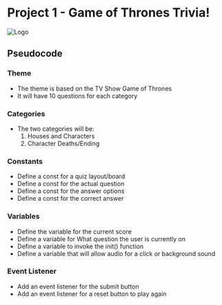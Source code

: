 # **Project 1 - Game of Thrones Trivia!**


![Logo](https://cdnb.artstation.com/p/assets/images/images/012/370/613/large/steve-lund-castle-color2.jpg?1534439770)

## **Pseudocode**

### Theme
- The theme is based on the TV Show Game of Thrones
- It will have 10 questions for each category

### Categories
- The two categories will be:
    1. Houses and Characters
    2. Character Deaths/Ending

### Constants

- Define a const for a quiz layout/board
- Define a const for the actual question
- Define a const for the answer options
- Define a const for the correct answer

### Variables

- Define the variable for the current score
- Define a variable for What question the user is currently on
- Define a variable to invoke the init() function
- Define a variable that will allow audio for a click or background sound

### Event Listener

- Add an event listener for the submit button
- Add an event listener for a reset button to play again

